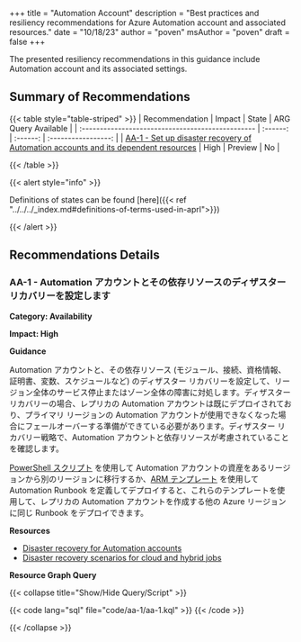 +++
title = "Automation Account"
description = "Best practices and resiliency recommendations for Azure Automation account and associated resources."
date = "10/18/23"
author = "poven"
msAuthor = "poven"
draft = false
+++

The presented resiliency recommendations in this guidance include Automation account and its associated settings.

## Summary of Recommendations

{{< table style="table-striped" >}}
| Recommendation                                    |  Impact  |  State   | ARG Query Available |
| :------------------------------------------------ | :------: | :------: | :-----------------: |
| [AA-1 - Set up disaster recovery of Automation accounts and its dependent resources](#aa-1---set-up-disaster-recovery-of-automation-accounts-and-its-dependent-resources) | High | Preview  |         No         |

{{< /table >}}

{{< alert style="info" >}}

Definitions of states can be found [here]({{< ref "../../../_index.md#definitions-of-terms-used-in-aprl">}})

{{< /alert >}}

## Recommendations Details

### AA-1 - Automation アカウントとその依存リソースのディザスター リカバリーを設定します

**Category: Availability**

**Impact: High**

**Guidance**

Automation アカウントと、その依存リソース (モジュール、接続、資格情報、証明書、変数、スケジュールなど) のディザスター リカバリーを設定して、リージョン全体のサービス停止またはゾーン全体の障害に対処します。ディザスター リカバリーの場合、レプリカの Automation アカウントは既にデプロイされており、プライマリ リージョンの Automation アカウントが使用できなくなった場合にフェールオーバーする準備ができている必要があります。ディザスター リカバリー戦略で、Automation アカウントと依存リソースが考慮されていることを確認します。

[PowerShell スクリプト](https://learn.microsoft.com/ja-jp/azure/automation/automation-disaster-recovery?tabs=win-hrw%2Cps-script%2Coption-one#script-to-migrate-automation-account-assets-from-one-region-to-another) を使用して Automation アカウントの資産をあるリージョンから別のリージョンに移行するか、[ARM テンプレート](https://learn.microsoft.com/ja-jp/azure/azure-resource-manager/management/overview) を使用して Automation Runbook を定義してデプロイすると、これらのテンプレートを使用して、レプリカの Automation アカウントを作成する他の Azure リージョンに同じ Runbook をデプロイできます。

**Resources**

- [Disaster recovery for Automation accounts](https://learn.microsoft.com/ja-jp/azure/automation/automation-disaster-recovery?tabs=win-hrw%2Cps-script%2Coption-one)
- [Disaster recovery scenarios for cloud and hybrid jobs](https://learn.microsoft.com/ja-jp/azure/automation/automation-disaster-recovery?tabs=win-hrw%2Cps-script%2Coption-one#scenarios-for-cloud-and-hybrid-jobs)

**Resource Graph Query**

{{< collapse title="Show/Hide Query/Script" >}}

{{< code lang="sql" file="code/aa-1/aa-1.kql" >}} {{< /code >}}

{{< /collapse >}}

<br><br>
